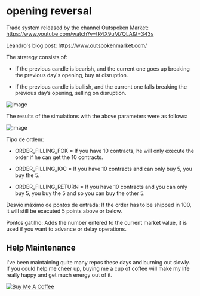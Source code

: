 # opening reversal
Trade system released by the channel  Outspoken Market: https://www.youtube.com/watch?v=tR4X9uM7QLA&t=343s

Leandro's blog post: https://www.outspokenmarket.com/

The strategy consists of:

* If the previous candle is bearish, and the current one goes up breaking the previous day's opening, buy at disruption.

* If the previous candle is bullish, and the current one falls breaking the previous day’s opening, selling on disruption.

![image](https://user-images.githubusercontent.com/48841448/87090850-099fff80-c20f-11ea-881e-4ca2277b99fb.png)

The results of the simulations with the above parameters were as follows:

![image](https://user-images.githubusercontent.com/48841448/87090976-410eac00-c20f-11ea-80ce-7ec462b7a546.png)

Tipo de ordem:

* ORDER_FILLING_FOK = If you have 10 contracts, he will only execute the order if he can get the 10 contracts.

* ORDER_FILLING_IOC = If you have 10 contracts and can only buy 5, you buy the 5.

* ORDER_FILLING_RETURN = If you have 10 contracts and you can only buy 5, you buy the 5 and so you can buy the other 5.

Desvio máximo de pontos de entrada: If the order has to be shipped in 100, it will still be executed 5 points above or below.

Pontos gatilho: Adds the number entered to the current market value, it is used if you want to advance or delay operations.

## Help Maintenance

I've been maintaining quite many repos these days and burning out slowly. If you could help me cheer up, buying me a cup of coffee will make my life really happy and get much energy out of it.

<a href="https://www.buymeacoffee.com/emesonfilho" target="_blank"><img src="https://www.buymeacoffee.com/assets/img/custom_images/purple_img.png" alt="Buy Me A Coffee" style="height: auto !important;width: auto !important;" ></a>

